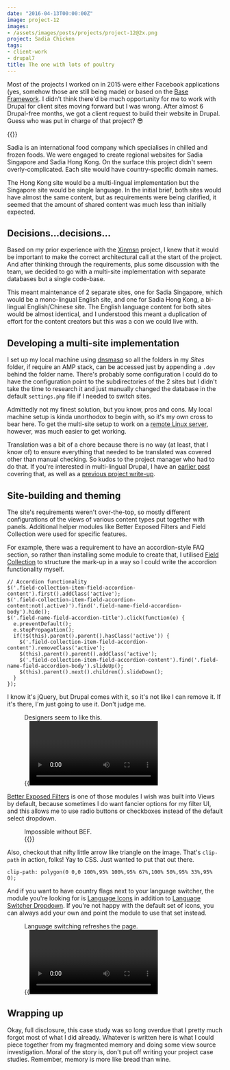 ```yaml
---
date: "2016-04-13T00:00:00Z"
image: project-12
images: 
- /assets/images/posts/projects/project-12@2x.png
project: Sadia Chicken
tags:
- client-work
- drupal7
title: The one with lots of poultry
---
```

Most of the projects I worked on in 2015 were either Facebook applications (yes, somehow those are still being made) or based on the [Base Framework](/blog/intro-to-base-framework/). I didn't think there'd be much opportunity for me to work with Drupal for client sites moving forward but I was wrong. After almost 6 Drupal-free months, we got a client request to build their website in Drupal. Guess who was put in charge of that project? <span class="emoji">&#x1F60E;</span>

{{<img4w filename="posts/sadia/sadia" filetype="jpg" alt="Sadia chicken">}}

Sadia is an international food company which specialises in chilled and frozen foods. We were engaged to create regional websites for Sadia Singapore and Sadia Hong Kong. On the surface this project didn't seem overly-complicated. Each site would have country-specific domain names.

The Hong Kong site would be a multi-lingual implementation but the Singapore site would be single language. In the initial brief, both sites would have almost the same content, but as requirements were being clarified, it seemed that the amount of shared content was much less than initially expected.

## Decisions...decisions...

Based on my prior experience with the [Xinmsn](/blog/the-one-on-the-tightest-of-deadlines/) project, I knew that it would be important to make the correct architectural call at the start of the project. And after thinking through the requirements, plus some discussion with the team, we decided to go with a multi-site implementation with separate databases but a single code-base.

This meant maintenance of 2 separate sites, one for Sadia Singapore, which would be a mono-lingual English site, and one for Sadia Hong Kong, a bi-lingual English/Chinese site. The English language content for both sites would be almost identical, and I understood this meant a duplication of effort for the content creators but this was a con we could live with.

## Developing a multi-site implementation

I set up my local machine using [dnsmasq](http://www.thekelleys.org.uk/dnsmasq/doc.html) so all the folders in my *Sites* folder, if require an AMP stack, can be accessed just by appending a `.dev` behind the folder name. There's probably some configuration I could do to have the configuration point to the subdirectories of the 2 sites but I didn't take the time to research it and just manually changed the database in the default `settings.php` file if I needed to switch sites.

Admittedly not my finest solution, but you know, pros and cons. My local machine setup is kinda unorthodox to begin with, so it's my own cross to bear here. To get the multi-site setup to work on a [remote Linux server](https://www.drupal.org/docs/7/multisite-drupal/configuring-a-basic-multi-site-development-environment-in-linux), however, was much easier to get working.

Translation was a bit of a chore because there is no way (at least, that I know of) to ensure everything that needed to be translated was covered other than manual checking. So kudos to the project manager who had to do that. If you're interested in multi-lingual Drupal, I have an [earlier post](/blog/drupal-101-setting-up-i18n) covering that, as well as a [previous project write-up](/blog/the-one-in-many-languages).

## Site-building and theming

The site's requirements weren't over-the-top, so mostly different configurations of the views of various content types put together with panels. Additional helper modules like Better Exposed Filters and Field Collection were used for specific features.

For example, there was a requirement to have an accordion-style FAQ section, so rather than installing some module to create that, I utilised [Field Collection](https://www.drupal.org/project/field_collection) to structure the mark-up in a way so I could write the accordion functionality myself.

<pre><code class="language-javascript">// Accordion functionality
$('.field-collection-item-field-accordion-content').first().addClass('active');
$('.field-collection-item-field-accordion-content:not(.active)').find('.field-name-field-accordion-body').hide();
$('.field-name-field-accordion-title').click(function(e) {
  e.preventDefault();
  e.stopPropagation();
  if(!$(this).parent().parent().hasClass('active')) {
    $('.field-collection-item-field-accordion-content').removeClass('active');
    $(this).parent().parent().addClass('active');
    $('.field-collection-item-field-accordion-content').find('.field-name-field-accordion-body').slideUp();
    $(this).parent().next().children().slideDown();
  }
});</code></pre>

I know it's jQuery, but Drupal comes with it, so it's not like I can remove it. If it's there, I'm just going to use it. Don't judge me.

<figure>
    <figcaption>Designers seem to like this.</figcaption>
    {{<video filename="sadia-accordion">}}
</figure>

[Better Exposed Filters](https://www.drupal.org/project/better_exposed_filters) is one of those modules I wish was built into Views by default, because sometimes I do want fancier options for my filter UI, and this allows me to use radio buttons or checkboxes instead of the default select dropdown.

<figure>
    <figcaption>Impossible without BEF.</figcaption>
    {{<img4w filename="posts/sadia/bef" filetype="jpg" alt="Fancy filters">}}
</figure>

Also, checkout that nifty little arrow like triangle on the image. That's `clip-path` in action, folks! Yay to CSS. Just wanted to put that out there.

<pre><code class="language-css">clip-path: polygon(0 0,0 100%,95% 100%,95% 67%,100% 50%,95% 33%,95% 0);</code></pre>

And if you want to have country flags next to your language switcher, the module you're looking for is [Language Icons](https://www.drupal.org/project/languageicons) in addition to [Language Switcher Dropdown](https://www.drupal.org/project/lang_dropdown). If you're not happy with the default set of icons, you can always add your own and point the module to use that set instead.

<figure>
    <figcaption>Language switching refreshes the page.</figcaption>
    {{<video filename="sadia-lang">}}
</figure>

## Wrapping up

Okay, full disclosure, this case study was so long overdue that I pretty much forgot most of what I did already. Whatever is written here is what I could piece together from my fragmented memory and doing some view source investigation. Moral of the story is, don't put off writing your project case studies. Remember, memory is more like bread than wine.
